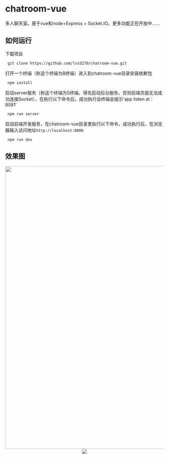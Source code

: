 # chatroom-vue
多人聊天室。基于vue和node+Express + Socket.IO。更多功能正在开放中……

## 如何运行
下载项目
```
 git clone https://github.com/lss5270/chatroom-vue.git
```

打开一个终端（称这个终端为B终端）进入到chatroom-vue目录安装依赖包
```
 npm install
```

启动server服务（称这个终端为S终端，得先启动后台服务，否则前端页面无法成功连接Socket），在执行以下命令后，成功执行会终端会提示'app listen at：8081'
```
 npm run server
```

启动前端开发服务，在chatroom-vue目录里执行以下命令，成功执行后，在浏览器输入访问地址`http://localhost:8080`
```
 npm run dev
```


## 效果图
 <p align="center">
  <img width="900" src="https://raw.githubusercontent.com/lss5270/chatroom-vue/master/gifs/view1.jpg">
  <img  src="https://raw.githubusercontent.com/lss5270/chatroom-vue/master/gifs/view2.jpg">
</p>

